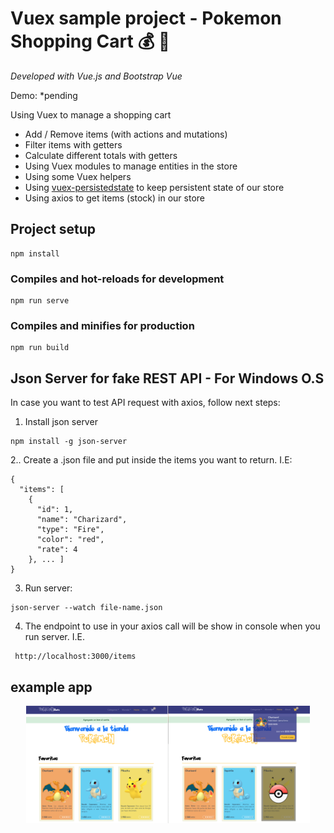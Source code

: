 # Vuex sample project - Pokemon Shopping Cart :moneybag: :money_with_wings:
*Developed with Vue.js and Bootstrap Vue*

Demo: *pending

Using Vuex to manage a shopping cart
* Add / Remove items (with actions and mutations)
* Filter items with getters
* Calculate different totals with getters
* Using Vuex modules to manage entities in the store
* Using some Vuex helpers
* Using [vuex-persistedstate](https://www.npmjs.com/package/vuex-persistedstate) to keep persistent state of our store
* Using axios to get items (stock) in our store


## Project setup
```
npm install
```

### Compiles and hot-reloads for development
```
npm run serve
```

### Compiles and minifies for production
```
npm run build
```

## Json Server for fake REST API - For Windows O.S
In case you want to test API request with axios, follow next steps:
1. Install json server
```
npm install -g json-server
```
2.. Create a .json file and put inside the items you want to return. I.E:
```
{
  "items": [
    {
      "id": 1,
      "name": "Charizard",
      "type": "Fire", 
      "color": "red",
      "rate": 4
    }, ... ]
}
```
3. Run server:
```
json-server --watch file-name.json
```
4. The endpoint to use in your axios call will be show in console when you run server. I.E.
```
 http://localhost:3000/items
```

## example app

<div style="display: flex; justify-content: center;">
  <img style="width: 45%" src="https://github.com/VictorHugoAguilar/vuex-shop-poke/blob/main/demo/initial_page.png?raw=true" />
  <img style="width: 45%" src="https://github.com/VictorHugoAguilar/vuex-shop-poke/blob/main/demo/show_cart.png?raw=true" />
</div>



